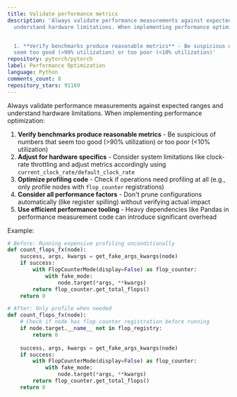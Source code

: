 ```yaml
---
title: Validate performance metrics
description: 'Always validate performance measurements against expected ranges and
  understand hardware limitations. When implementing performance optimization:


  1. **Verify benchmarks produce reasonable metrics** - Be suspicious of numbers that
  seem too good (>90% utilization) or too poor (<10% utilization)'
repository: pytorch/pytorch
label: Performance Optimization
language: Python
comments_count: 8
repository_stars: 91169
---
```


Always validate performance measurements against expected ranges and understand hardware limitations. When implementing performance optimization:

1. **Verify benchmarks produce reasonable metrics** - Be suspicious of numbers that seem too good (>90% utilization) or too poor (<10% utilization)
2. **Adjust for hardware specifics** - Consider system limitations like clock-rate throttling and adjust metrics accordingly using `current_clock_rate/default_clock_rate`
3. **Optimize profiling code** - Check if operations need profiling at all (e.g., only profile nodes with `flop_counter` registrations)
4. **Consider all performance factors** - Don't prune configurations automatically (like register spilling) without verifying actual impact
5. **Use efficient performance tooling** - Heavy dependencies like Pandas in performance measurement code can introduce significant overhead

Example:
```python
# Before: Running expensive profiling unconditionally
def count_flops_fx(node):
    success, args, kwargs = get_fake_args_kwargs(node)
    if success:
        with FlopCounterMode(display=False) as flop_counter:
            with fake_mode:
                node.target(*args, **kwargs)
        return flop_counter.get_total_flops()
    return 0

# After: Only profile when needed
def count_flops_fx(node):
    # Check if node has flop counter registration before running
    if node.target.__name__ not in flop_registry:
        return 0
    
    success, args, kwargs = get_fake_args_kwargs(node)
    if success:
        with FlopCounterMode(display=False) as flop_counter:
            with fake_mode:
                node.target(*args, **kwargs)
        return flop_counter.get_total_flops()
    return 0
```
